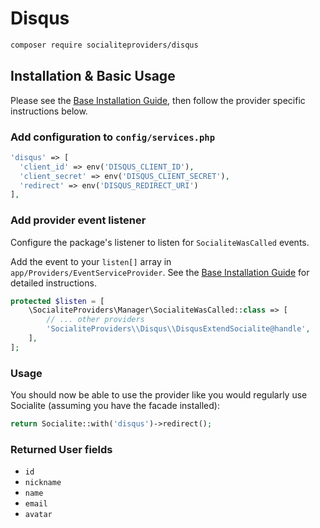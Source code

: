 # Disqus

```bash
composer require socialiteproviders/disqus
```

## Installation & Basic Usage

Please see the [Base Installation Guide](https://socialiteproviders.com/usage/), then follow the provider specific instructions below.

### Add configuration to `config/services.php`

```php
'disqus' => [    
  'client_id' => env('DISQUS_CLIENT_ID'),  
  'client_secret' => env('DISQUS_CLIENT_SECRET'),  
  'redirect' => env('DISQUS_REDIRECT_URI') 
],
```

### Add provider event listener

Configure the package's listener to listen for `SocialiteWasCalled` events.

Add the event to your `listen[]` array in `app/Providers/EventServiceProvider`. See the [Base Installation Guide](https://socialiteproviders.com/usage/) for detailed instructions.

```php
protected $listen = [
    \SocialiteProviders\Manager\SocialiteWasCalled::class => [
        // ... other providers
        'SocialiteProviders\\Disqus\\DisqusExtendSocialite@handle',
    ],
];
```

### Usage

You should now be able to use the provider like you would regularly use Socialite (assuming you have the facade installed):

```php
return Socialite::with('disqus')->redirect();
```

### Returned User fields

- ``id``
- ``nickname``
- ``name``
- ``email``
- ``avatar``

